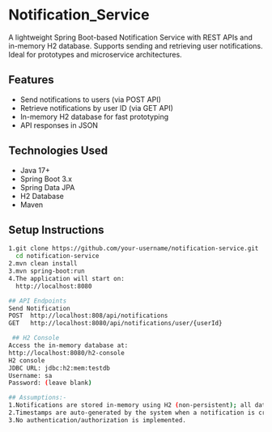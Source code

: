 # Notification_Service
A lightweight Spring Boot-based Notification Service with REST APIs and in-memory H2 database. Supports sending and retrieving user notifications. Ideal for prototypes and microservice architectures.
## Features
- Send notifications to users (via POST API)
- Retrieve notifications by user ID (via GET API)
- In-memory H2 database for fast prototyping
- API responses in JSON
## Technologies Used
- Java 17+
- Spring Boot 3.x
- Spring Data JPA
- H2 Database
- Maven
## Setup Instructions
```bash
1.git clone https://github.com/your-username/notification-service.git
  cd notification-service
2.mvn clean install
3.mvn spring-boot:run
4.The application will start on:
  http://localhost:8080

## API Endpoints
Send Notification
POST  http://localhost:808/api/notifications
GET   http://localhost:8080/api/notifications/user/{userId}

 ## H2 Console
Access the in-memory database at:
http://localhost:8080/h2-console
H2 console
JDBC URL: jdbc:h2:mem:testdb
Username: sa
Password: (leave blank)

## Assumptions:-
1.Notifications are stored in-memory using H2 (non-persistent); all data is lost upon restart.
2.Timestamps are auto-generated by the system when a notification is created.
3.No authentication/authorization is implemented.


